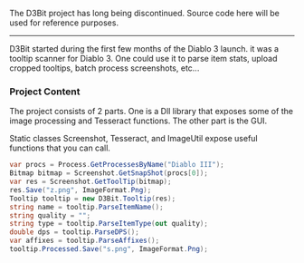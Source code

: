 The D3Bit project has long being discontinued. Source code here will be used for reference purposes.

---

D3Bit started during the first few months of the Diablo 3 launch. it was a tooltip scanner for Diablo 3. One could use it to parse item stats, upload cropped tooltips, batch process screenshots, etc...


### Project Content

The project consists of 2 parts. One is a Dll library that exposes some of the image processing and Tesseract functions. The other part is the GUI.

Static classes Screenshot, Tesseract, and ImageUtil expose useful functions that you can call.

```C#
var procs = Process.GetProcessesByName("Diablo III");
Bitmap bitmap = Screenshot.GetSnapShot(procs[0]);
var res = Screenshot.GetToolTip(bitmap);
res.Save("z.png", ImageFormat.Png);
Tooltip tooltip = new D3Bit.Tooltip(res);
string name = tooltip.ParseItemName();
string quality = "";
string type = tooltip.ParseItemType(out quality);
double dps = tooltip.ParseDPS();
var affixes = tooltip.ParseAffixes();
tooltip.Processed.Save("s.png", ImageFormat.Png);
```
